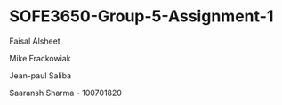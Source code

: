 # SOFE3650-Group-5-Assignment-1

Faisal Alsheet

Mike Frackowiak

Jean-paul Saliba

Saaransh Sharma - 100701820
